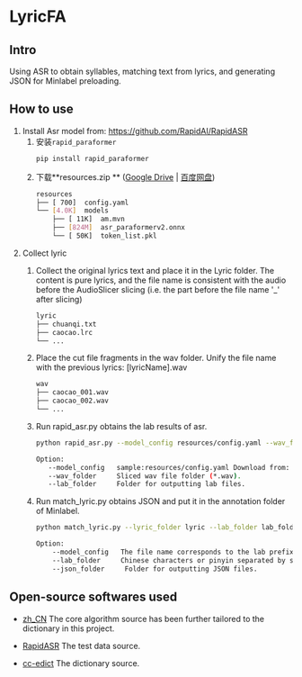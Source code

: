 # LyricFA

## Intro

Using ASR to obtain syllables, matching text from lyrics, and generating JSON for Minlabel preloading.

## How to use

1. Install
    Asr model from: https://github.com/RapidAI/RapidASR
    1. 安装`rapid_paraformer`
        ```bash
        pip install rapid_paraformer
        ```
    2. 下载**resources.zip
       ** ([Google Drive](https://drive.google.com/drive/folders/1RVQtMe0eB_k6G5TJlmXwPELx4VtF2oCw?usp=sharing) | [百度网盘](https://pan.baidu.com/s/1zf8Ta6QxFHY3Z75fHNYKrQ?pwd=6ekq))
        ```bash
        resources
        ├── [ 700]  config.yaml
        └── [4.0K]  models
            ├── [ 11K]  am.mvn
            ├── [824M]  asr_paraformerv2.onnx
            └── [ 50K]  token_list.pkl
        ```
2. Collect lyric
    1. Collect the original lyrics text and place it in the Lyric folder. The content is pure lyrics, and the file name
       is consistent with the audio before the AudioSlicer slicing (i.e. the part before the file name '_' after
       slicing)
       ```bash
       lyric
       ├── chuanqi.txt
       ├── caocao.lrc
       └── ...
        ```
       
    2. Place the cut file fragments in the wav folder. Unify the file name with the previous lyrics: [lyricName].wav
       ```bash
       wav
       ├── caocao_001.wav
       ├── caocao_002.wav
       └── ...
        ```
       
    3. Run rapid_asr.py obtains the lab results of asr.
        ```bash
       python rapid_asr.py --model_config resources/config.yaml --wav_folder wav_folder --lab_folder lab_folder
       
       Option:
           --model_config   sample:resources/config.yaml Download from: https://github.com/RapidAI/RapidASR/blob/main/python/README.md
           --wav_folder     Sliced wav file folder (*.wav).
           --lab_folder     Folder for outputting lab files.       
       ```
       
    4. Run match_lyric.py obtains JSON and put it in the annotation folder of Minlabel.
       ```bash
       python match_lyric.py --lyric_folder lyric --lab_folder lab_folder --json_folder json_folder
       
       Option:
           --model_config   The file name corresponds to the lab prefix (before \'_\'), only pure lyrics are allowed (*.txt, *.lrc).
           --lab_folder     Chinese characters or pinyin separated by spaces obtained from ASR (*.lab).
           --json_folder     Folder for outputting JSON files.       
       ```

## Open-source softwares used

+ [zh_CN](https://github.com/ZiQiangWang/zh_CN)
  The core algorithm source has been further tailored to the dictionary in this project.

+ [RapidASR](https://github.com/RapidAI/RapidASR)
  The test data source.

+ [cc-edict](https://cc-cedict.org/wiki/)
  The dictionary source.

